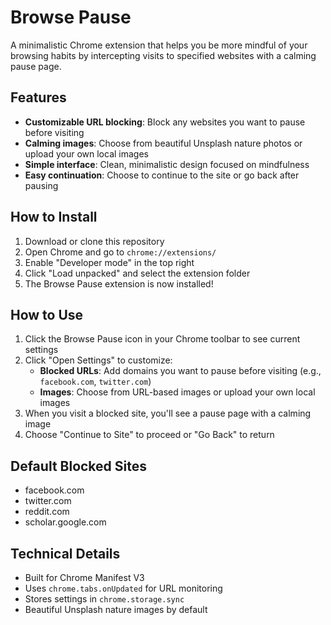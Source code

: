 # Browse Pause

A minimalistic Chrome extension that helps you be more mindful of your browsing habits by intercepting visits to specified websites with a calming pause page.

## Features

- **Customizable URL blocking**: Block any websites you want to pause before visiting
- **Calming images**: Choose from beautiful Unsplash nature photos or upload your own local images
- **Simple interface**: Clean, minimalistic design focused on mindfulness
- **Easy continuation**: Choose to continue to the site or go back after pausing

## How to Install

1. Download or clone this repository
2. Open Chrome and go to `chrome://extensions/`
3. Enable "Developer mode" in the top right
4. Click "Load unpacked" and select the extension folder
5. The Browse Pause extension is now installed!

## How to Use

1. Click the Browse Pause icon in your Chrome toolbar to see current settings
2. Click "Open Settings" to customize:
   - **Blocked URLs**: Add domains you want to pause before visiting (e.g., `facebook.com`, `twitter.com`)
   - **Images**: Choose from URL-based images or upload your own local images
3. When you visit a blocked site, you'll see a pause page with a calming image
4. Choose "Continue to Site" to proceed or "Go Back" to return

## Default Blocked Sites

- facebook.com
- twitter.com  
- reddit.com
- scholar.google.com

## Technical Details

- Built for Chrome Manifest V3
- Uses `chrome.tabs.onUpdated` for URL monitoring
- Stores settings in `chrome.storage.sync`
- Beautiful Unsplash nature images by default
